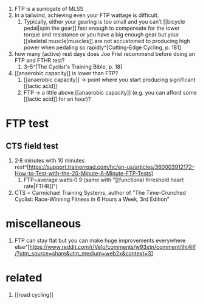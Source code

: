 1. FTP is a surrogate of MLSS
2. In a tailwind, achieving even your FTP wattage is difficult.
	1. Typically, either your gearing is too small and you can’t [[bicycle pedal|spin the gear]] fast enough to compensate for the lower torque and resistance or you have a big enough gear but your [[skeletal muscle|muscles]] are not accustomed to producing high power when pedaling so rapidly^[Cutting-Edge Cycling, p. 181]
3. how many (active) rest days does Joe Friel recommend before doing an FTP and FTHR test?
	1. 3–5^[The Cyclist's Training Bible, p. 18]
4. [[anaerobic capacity]] is lower than FTP?
	1. [[anaerobic capacity]] → point where you start producing significant [[lactic acid]]
	2. FTP → a little above [[anaerobic capacity]] (e.g. you can afford some [[lactic acid]] for an hour)?

# FTP test
## CTS field test
1. 2·8 minutes with 10 minutes rest^[https://support.trainerroad.com/hc/en-us/articles/360003912172-How-to-Test-with-the-20-Minute-8-Minute-FTP-Tests]
	1. FTP=average watts·0.9 (same with "[[functional threshold heart rate|FTHR]]")
2. CTS = Carmichael Training Systems, author of "The Time-Crunched Cyclist: Race-Winning Fitness in 6 Hours a Week, 3rd Edition"

# miscellaneous
1. FTP can stay flat but you can make huge improvements everywhere else^[https://www.reddit.com/r/Velo/comments/w93xtn/comment/iht4ilf/?utm_source=share&utm_medium=web2x&context=3]

# related
1. [[road cycling]]